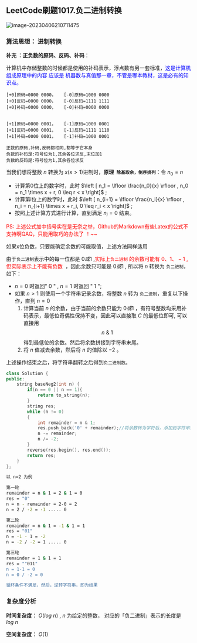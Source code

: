 ## LeetCode刷题1017.负二进制转换

![image-20230406210711475](https://blog-1304436410.cos.ap-beijing.myqcloud.com/leetcode/202304062107564.png)



### **算法思想**： 进制转换

**补充 ：正负数的原码、反码、补码**：

计算机中存储整数的时候都是使用的补码表示，浮点数有另一套标准，<font color='blue'>这是计算机组成原理中的内容 应该是 机器数与真值那一章，不管是哪本教材，这是必有的知识点。</font>

```
[+0]原码=0000 0000，   [-0]原码=1000 0000
[+0]反码=0000 0000，   [-0]反码=1111 1111
[+0]补码=0000 0000，   [-0]补码=0000 0000   


[+1]原码=0000 0001，   [-1]原码=1000 0001
[+1]反码=0000 0001，   [-1]反码=1111 1110
[+1]补码=0000 0001，   [-1]补码=1000 0001  

正数的原码,补码,反码都相同,都等于它本身
负数的补码是:符号位为1,其余各位求反,末位加1
负数的反码是:符号位为1,其余各位求反
```

当我们想将整数 $n$ 转换为 $x(x>1)$进制时，**原理` 除基取余，倒序排列`**：令 $n_0 = n$ 

- 计算第0位上的数字时，此时 $\left [ n_1 =  \lfloor \frac{n_0}{x} \rfloor , n_0 = n_1 \times x + r, 0 \leq r < x \right]$ ;
- 计算第i位上的数字时，此时 $\left [ n_{i+1} = \lfloor \frac{n_i}{x} \rfloor , n_i = n_{i+1} \times x + r_i, 0 \leq r_i < x \right]$ ;
- 按照上述计算方式进行计算，直到满足 $n_i = 0$ 结束。

<font color = 'red'>PS:	上述公式加中括号实在是无奈之举，Github的Markdown有些Latex的公式不支持啊QAQ，只能用取巧的办法了 ！~~ </font>

如果x位负数，只要能确定余数的可能取值，上述方法同样适用

由于`负二进制`表示中的每一位都是 $0或1$  ,<font color = 'red'>实际上`负二进制` 的余数可能有 $0、1、-1$ , 但实际表示上不能有负数 </font> ，因此余数只可能是 $0或1$ , 所以将 $n$ 转换为 `负二进制`，如下：

- $n=0$ 时返回" $0$ " , $n = 1$ 时返回 " $1$ ";
- 如果 $n > 1$ 则使用一个字符串记录余数，将整数 $n$ 转为 `负二进制`，重复以下操作，直到 $n = 0$
  1. 计算当前 $n$ 的余数，由于当前的余数只能为 $0或1$ ，有符号整数均采用补码表示，最低位奇偶性保持不变，因此可以直接取 $C$ 的最低位即可, 可以直接用 
  $$ 
  n \ \& \ 1  
  $$ 
  得到最低位的余数。然后将余数拼接到字符串末尾。
  2. 将 $n$ 值减去余数，然后将 $n$ 的值除以 $-2$ 。

上述操作结束之后，将字符串翻转之后得到`负二进制数`。

```C++
class Solution {
public:
    string baseNeg2(int n) {
        if(n == 0 || n == 1){
            return to_string(n);
        }
        string res;
        while (n != 0)
        {
            int remainder = n & 1;
            res.push_back('0' + remainder);//将余数转为字符后，添加到字符串末尾
            n -= remainder;
            n /= -2;
        }
        reverse(res.begin(), res.end());
        return res;
    }
};
```

```bash
以 n=2 为例

第一轮
remainder = n & 1 = 2 & 1 = 0
res = "0"
n = n - remainder = 2-0 = 2
n = 2 / -2 = -1 ..... 0

第二轮
remainder = n & 1 = -1 & 1 = 1
res = "01"
n = -1 - 1 = -2
n = -2 / -2 = 1 ..... 0

第三轮
remainder = 1 & 1 = 1
res = ""011"
n = 1-1 = 0
n = 0 / -2 = 0

循环条件不满足，然后，逆转字符串，即为结果
```

### **复杂度分析**

**时间复杂度**： $O(log \ n)$  ,  $n$ 为给定的整数， 对应的「负二进制」表示的长度是 $log \ n$

**空间复杂度**： $O(1)$ 
